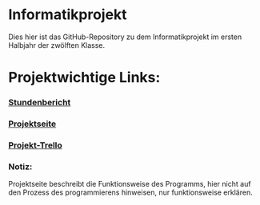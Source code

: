 # Informatikprojekt
Dies hier ist das GitHub-Repository zu dem Informatikprojekt im ersten Halbjahr der zwölften Klasse.

# Projektwichtige Links:

### [Stundenbericht](https://github.com/Felixzed/Informatikprojekt/blob/master/Stundenbericht.md)

### [Projektseite](https://github.com/Felixzed/Informatikprojekt/blob/master/Projektseite.md) 

### [Projekt-Trello](https://trello.com/b/FDvxKhjR/informatikprojekt-2020)

### Notiz:
Projektseite beschreibt die Funktionsweise des Programms, hier nicht auf den Prozess des programmierens hinweisen, nur funktionsweise erklären.

